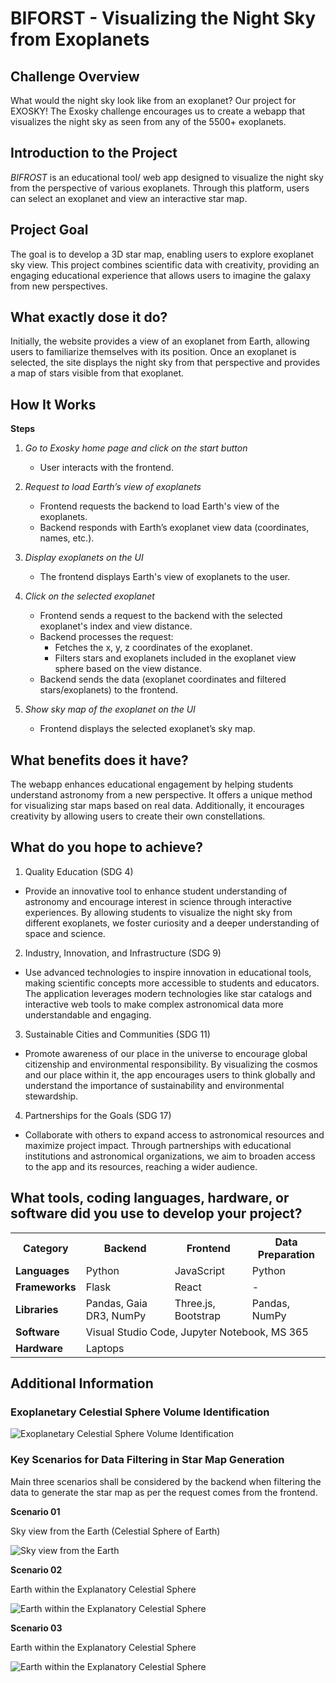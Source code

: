 # BIFORST - Visualizing the Night Sky from Exoplanets

## Challenge Overview
What would the night sky look like from an exoplanet? Our project for EXOSKY! The Exosky challenge encourages us to create a webapp that visualizes the night sky as seen from any of the 5500+ exoplanets.

## Introduction to the Project
*BIFROST* is an educational tool/ web app designed to visualize the night sky from the perspective of various exoplanets. Through this platform, users can select an exoplanet and view an interactive star map.

## Project Goal
The goal is to develop a 3D star map, enabling users to explore exoplanet sky view. This project combines scientific data with creativity, providing an engaging educational experience that allows users to imagine the galaxy from new perspectives.

## What exactly dose it do?
Initially, the website provides a view of an exoplanet from Earth, allowing users to familiarize themselves with its position. Once an exoplanet is selected, the site displays the night sky from that perspective and provides a map of stars visible from that exoplanet.

## How It Works

**Steps**

1. *Go to Exosky home page and click on the start button*
   - User interacts with the frontend.
   
2. *Request to load Earth’s view of exoplanets*
   - Frontend requests the backend to load Earth's view of the exoplanets.
   - Backend responds with Earth’s exoplanet view data (coordinates, names, etc.).

3. *Display exoplanets on the UI*
   - The frontend displays Earth's view of exoplanets to the user.

4. *Click on the selected exoplanet*
   - Frontend sends a request to the backend with the selected exoplanet's index and view distance.
   - Backend processes the request:
     - Fetches the x, y, z coordinates of the exoplanet.
     - Filters stars and exoplanets included in the exoplanet view sphere based on the view distance.
   - Backend sends the data (exoplanet coordinates and filtered stars/exoplanets) to the frontend.

5. *Show sky map of the exoplanet on the UI*
   - Frontend displays the selected exoplanet’s sky map.

## What benefits does it have?
The webapp enhances educational engagement by helping students understand astronomy from a new perspective. It offers a unique method for visualizing star maps based on real data. Additionally, it encourages creativity by allowing users to create their own constellations.

## What do you hope to achieve?

1. Quality Education (SDG 4)
- Provide an innovative tool to enhance student understanding of astronomy and encourage interest in science through interactive experiences. By allowing students to visualize the night sky from different exoplanets, we foster curiosity and a deeper understanding of space and science.

2. Industry, Innovation, and Infrastructure (SDG 9)
- Use advanced technologies to inspire innovation in educational tools, making scientific concepts more accessible to students and educators. The application leverages modern technologies like star catalogs and interactive web tools to make complex astronomical data more understandable and engaging.

3. Sustainable Cities and Communities (SDG 11)
- Promote awareness of our place in the universe to encourage global citizenship and environmental responsibility. By visualizing the cosmos and our place within it, the app encourages users to think globally and understand the importance of sustainability and environmental stewardship.

4. Partnerships for the Goals (SDG 17)
- Collaborate with others to expand access to astronomical resources and maximize project impact. Through partnerships with educational institutions and astronomical organizations, we aim to broaden access to the app and its resources, reaching a wider audience.

## What tools, coding languages, hardware, or software did you use to develop your project?

<table>
  <tr>
    <th>Category</th>
    <th>Backend</th>
    <th>Frontend</th>
    <th>Data Preparation</th>
  </tr>
  <tr>
    <td><strong>Languages</strong></td>
    <td>Python</td>
    <td>JavaScript</td>
    <td>Python</td>
  </tr>
  <tr>
    <td><strong>Frameworks</strong></td>
    <td>Flask</td>
    <td>React</td>
    <td>-</td>
  </tr>
  <tr>
    <td><strong>Libraries</strong></td>
    <td>Pandas, Gaia DR3, NumPy</td>
    <td>Three.js, Bootstrap</td>
    <td>Pandas, NumPy</td>
  </tr>
  <tr>
    <td><strong>Software</strong></td>
    <td colspan="3">Visual Studio Code, Jupyter Notebook, MS 365</td>   
  </tr>
  <tr>
    <td><strong>Hardware</strong></td>
    <td colspan="3">Laptops</td>
  </tr>
</table>

## Additional Information

### Exoplanetary Celestial Sphere Volume Identification

![Exoplanetary Celestial Sphere Volume Identification](https://github.com/RashmikaDushan/GalaNor-ExoSky/blob/documentation/Images/Screenshot%202024-10-06%20084618.png)

### Key Scenarios for Data Filtering in Star Map Generation

Main three scenarios shall be considered by the backend when filtering the data to generate the star map as per the request comes from the frontend.

**Scenario 01**

Sky view from the Earth (Celestial Sphere of Earth)

![Sky view from the Earth](https://github.com/RashmikaDushan/GalaNor-ExoSky/blob/documentation/Images/Picture2.png)

**Scenario 02**

Earth within the Explanatory Celestial Sphere

![Earth within the Explanatory Celestial Sphere](https://github.com/RashmikaDushan/GalaNor-ExoSky/blob/documentation/Images/Picture3.png)

**Scenario 03**

Earth within the Explanatory Celestial Sphere

![Earth within the Explanatory Celestial Sphere](https://github.com/RashmikaDushan/GalaNor-ExoSky/blob/documentation/Images/Picture4.png)

